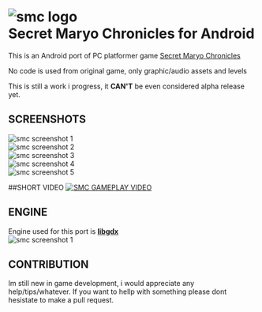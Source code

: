 ![smc logo](https://raw.githubusercontent.com/pedja1/SMC-Android/master/android/assets/data/game/logo/smc_big_1.png)  
Secret Maryo Chronicles for Android
===========

This is an Android port of PC platformer game [Secret Maryo Chronicles](https://github.com/FluXy/SMC)

No code is used from original game, only graphic/audio assets and levels

This is still a work i progress, it **CAN'T** be even considered alpha release yet.

## SCREENSHOTS
![smc screenshot 1](https://raw.githubusercontent.com/pedja1/SMC-Android/master/_market/Screenshot_2014-10-02-21-31-10.png)  
![smc screenshot 2](https://raw.githubusercontent.com/pedja1/SMC-Android/master/_market/Screenshot_2014-10-02-21-31-28.png)  
![smc screenshot 3](https://raw.githubusercontent.com/pedja1/SMC-Android/master/_market/Screenshot_2014-10-02-21-31-44.png)  
![smc screenshot 4](https://raw.githubusercontent.com/pedja1/SMC-Android/master/_market/Screenshot_2014-10-02-21-32-08.png)  
![smc screenshot 5](https://raw.githubusercontent.com/pedja1/SMC-Android/master/_market/Screenshot_2014-10-02-21-32-32.png)  

##SHORT VIDEO
[![SMC GAMEPLAY VIDEO](http://img.youtube.com/vi/vTlNifB44EA/0.jpg)](http://www.youtube.com/watch?v=vTlNifB44EA)

## ENGINE
Engine used for this port is **[libgdx](https://github.com/libgdx/libgdx)**  
![smc screenshot 1](https://raw.githubusercontent.com/pedja1/SMC-Android/master/android/assets/data/game/logo/libgdx.png)

## CONTRIBUTION
Im still new in game development, i would appreciate any help/tips/whatever.
If you want to hellp with something please dont hesistate to make a pull request.
